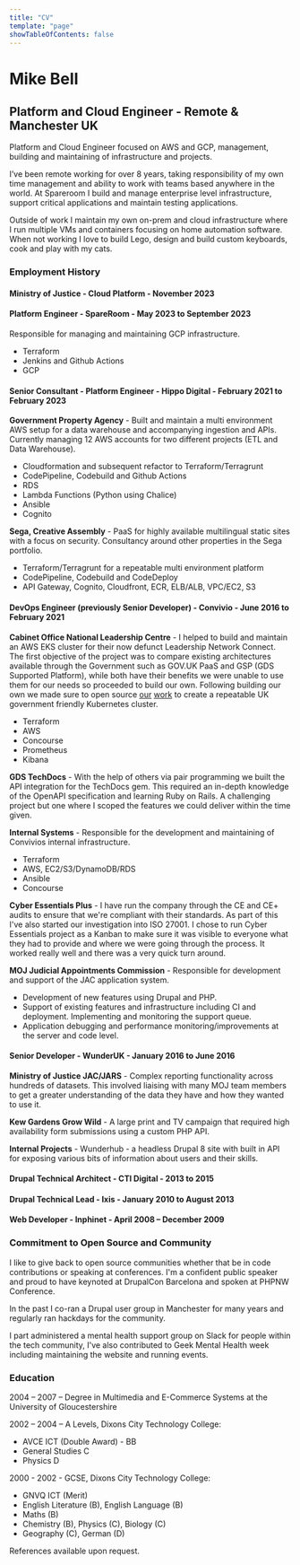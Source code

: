 ```yaml
---
title: "CV"
template: "page"
showTableOfContents: false
---
```


# Mike Bell
## Platform and Cloud Engineer - Remote & Manchester UK

Platform and Cloud Engineer focused on AWS and GCP, management, building and maintaining of infrastructure and projects.

I’ve been remote working for over 8 years, taking responsibility of my own time management and ability to work with teams based anywhere in the world. At Spareroom I build and manage enterprise level infrastructure, support critical applications and maintain testing applications.

Outside of work I maintain my own on-prem and cloud infrastructure where I run multiple VMs and containers focusing on home automation software. When not working I love to build Lego, design and build custom keyboards, cook and play with my cats.

### Employment History

#### Ministry of Justice - Cloud Platform - November 2023

#### Platform Engineer - SpareRoom - May 2023 to September 2023

Responsible for managing and maintaining GCP infrastructure.

* Terraform
* Jenkins and Github Actions
* GCP

#### Senior Consultant - Platform Engineer - Hippo Digital - February 2021 to February 2023

**Government Property Agency** - Built and maintain a multi environment AWS setup for a data warehouse and accompanying ingestion and APIs. Currently managing 12 AWS accounts for two different projects (ETL and Data Warehouse).

* Cloudformation and subsequent refactor to Terraform/Terragrunt
* CodePipeline, Codebuild and Github Actions
* RDS
* Lambda Functions (Python using Chalice)
* Ansible
* Cognito

**Sega, Creative Assembly** - PaaS for highly available multilingual static sites with a focus on security. Consultancy around other properties in the Sega portfolio.

* Terraform/Terragrunt for a repeatable multi environment platform
* CodePipeline, Codebuild and CodeDeploy
* API Gateway, Cognito, Cloudfront, ECR, ELB/ALB, VPC/EC2, S3

#### DevOps Engineer (previously Senior Developer) - Convivio - June 2016 to February 2021

**Cabinet Office National Leadership Centre** - I helped to build and maintain an AWS EKS cluster for their now defunct Leadership Network Connect. The first objective of the project was to compare existing architectures available through the Government such as GOV.UK PaaS and GSP (GDS Supported Platform), while both have their benefits we were unable to use them for our needs so proceeded to build our own. Following building our own we made sure to open source [our](https://github.com/cabinetoffice/national-leadership-centre-terragrunt) [work](https://github.com/cabinetoffice/national-leadership-centre-terraform) to create a repeatable UK government friendly Kubernetes cluster.

* Terraform
* AWS
* Concourse
* Prometheus
* Kibana

**GDS TechDocs** - With the help of others via pair programming we built the API integration for the TechDocs gem. This required an in-depth knowledge of the OpenAPI specification and learning Ruby on Rails. A challenging project but one where I scoped the features we could deliver within the time given.

**Internal Systems** - Responsible for the development and maintaining of Convivios internal infrastructure.

* Terraform
* AWS, EC2/S3/DynamoDB/RDS
* Ansible
* Concourse

**Cyber Essentials Plus** - I have run the company through the CE and CE+ audits to ensure that we're compliant with their standards. As part of this I've also started our investigation into ISO 27001. I chose to run Cyber Essentials project as a Kanban to make sure it was visible to everyone what they had to provide and where we were going through the process. It worked really well and there was a very quick turn around.

**MOJ Judicial Appointments Commission** - Responsible for development and support of the JAC application system.

* Development of new features using Drupal and PHP.
* Support of existing features and infrastructure including CI and deployment. Implementing and monitoring the support queue.
* Application debugging and performance monitoring/improvements at the server and code level.

#### Senior Developer - WunderUK - January 2016 to June 2016

**Ministry of Justice JAC/JARS** - Complex reporting functionality across hundreds of datasets. This involved liaising with many MOJ team members to get a greater understanding of the data they have and how they wanted to use it.

**Kew Gardens Grow Wild** - A large print and TV campaign that required high availability form submissions using a custom PHP API.

**Internal Projects** - Wunderhub - a headless Drupal 8 site with built in API for exposing various bits of information about users and their skills.

#### Drupal Technical Architect - CTI Digital - 2013 to 2015

#### Drupal Technical Lead - Ixis - January 2010 to August 2013

#### Web Developer - Inphinet - April 2008 – December 2009

### Commitment to Open Source and Community

I like to give back to open source communities whether that be in code contributions or speaking at conferences. I'm a confident public speaker and proud to have keynoted at DrupalCon Barcelona and spoken at PHPNW Conference.

In the past I co-ran a Drupal user group in Manchester for many years and regularly ran hackdays for the community.

I part administered a mental health support group on Slack for people within the tech community, I've also contributed to Geek Mental Health week including maintaining the website and running events.

### Education

2004 – 2007 – Degree in Multimedia and E-Commerce Systems at the University of Gloucestershire

2002 – 2004 – A Levels, Dixons City Technology College:

* AVCE ICT (Double Award) - BB
* General Studies C
* Physics D

2000 - 2002 - GCSE, Dixons City Technology College:

* GNVQ ICT (Merit)
* English Literature (B), English Language (B)
* Maths (B)
* Chemistry (B), Physics (C), Biology (C)
* Geography (C), German (D)

References available upon request.
